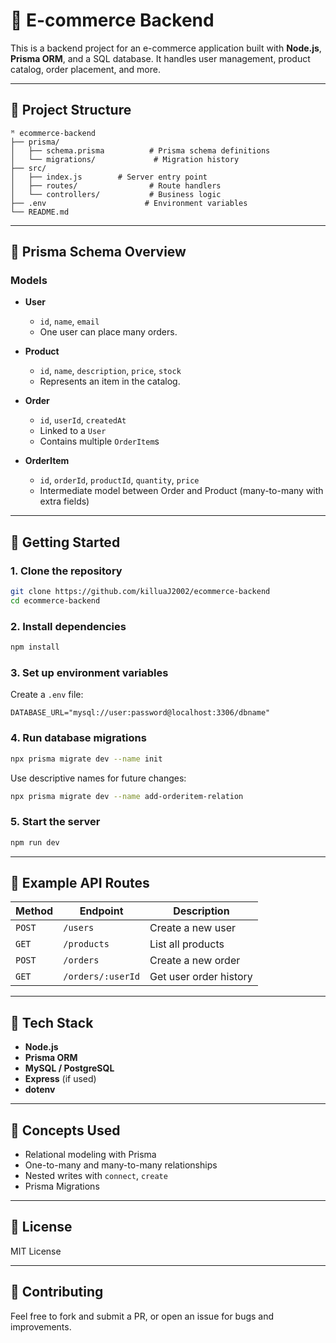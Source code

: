 # 🛒 E-commerce Backend

This is a backend project for an e-commerce application built with **Node.js**, **Prisma ORM**, and a SQL database. It handles user management, product catalog, order placement, and more.

---

## 📁 Project Structure

```
ᴹ ecommerce-backend
├── prisma/
│   ├── schema.prisma          # Prisma schema definitions
│   └── migrations/             # Migration history
├── src/
│   ├── index.js        # Server entry point
│   ├── routes/                # Route handlers
│   └── controllers/           # Business logic
├── .env                      # Environment variables
└── README.md
```

---

## 🧹 Prisma Schema Overview

### Models

- **User**

  - `id`, `name`, `email`
  - One user can place many orders.

- **Product**

  - `id`, `name`, `description`, `price`, `stock`
  - Represents an item in the catalog.

- **Order**

  - `id`, `userId`, `createdAt`
  - Linked to a `User`
  - Contains multiple `OrderItem`s

- **OrderItem**

  - `id`, `orderId`, `productId`, `quantity`, `price`
  - Intermediate model between Order and Product (many-to-many with extra fields)

---

## 🚀 Getting Started

### 1. Clone the repository

```bash
git clone https://github.com/killuaJ2002/ecommerce-backend
cd ecommerce-backend
```

### 2. Install dependencies

```bash
npm install
```

### 3. Set up environment variables

Create a `.env` file:

```env
DATABASE_URL="mysql://user:password@localhost:3306/dbname"
```

### 4. Run database migrations

```bash
npx prisma migrate dev --name init
```

Use descriptive names for future changes:

```bash
npx prisma migrate dev --name add-orderitem-relation
```

### 5. Start the server

```bash
npm run dev
```

---

## 📢 Example API Routes

| Method | Endpoint          | Description            |
| ------ | ----------------- | ---------------------- |
| `POST` | `/users`          | Create a new user      |
| `GET`  | `/products`       | List all products      |
| `POST` | `/orders`         | Create a new order     |
| `GET`  | `/orders/:userId` | Get user order history |

---

## 🧰 Tech Stack

- **Node.js**
- **Prisma ORM**
- **MySQL / PostgreSQL**
- **Express** (if used)
- **dotenv**

---

## 🧠 Concepts Used

- Relational modeling with Prisma
- One-to-many and many-to-many relationships
- Nested writes with `connect`, `create`
- Prisma Migrations

---

## 📝 License

MIT License

---

## 🤝 Contributing

Feel free to fork and submit a PR, or open an issue for bugs and improvements.
